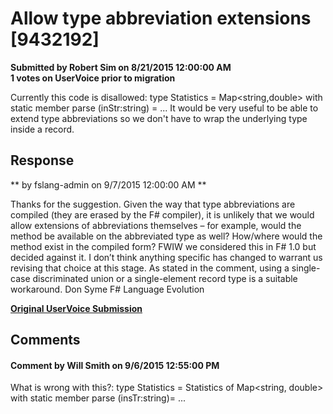 # Allow type abbreviation extensions [9432192] #

**Submitted by Robert Sim on 8/21/2015 12:00:00 AM**  
**1 votes on UserVoice prior to migration**  

Currently this code is disallowed:
type Statistics =
Map<string,double>
with
static member parse (inStr:string) =
...
It would be very useful to be able to extend type abbreviations so we don't have to wrap the underlying type inside a record.



## Response ##
** by fslang-admin on 9/7/2015 12:00:00 AM **

Thanks for the suggestion.
Given the way that type abbreviations are compiled (they are erased by the F# compiler), it is unlikely that we would allow extensions of abbreviations themselves – for example, would the method be available on the abbreviated type as well? How/where would the method exist in the compiled form?
FWIW we considered this in F# 1.0 but decided against it. I don’t think anything specific has changed to warrant us revising that choice at this stage.
As stated in the comment, using a single-case discriminated union or a single-element record type is a suitable workaround.
Don Syme
F# Language Evolution


**[Original UserVoice Submission](https://fslang.uservoice.com/forums/245727-f-language/suggestions/9432192)**


## Comments ##


#### Comment by Will Smith on 9/6/2015 12:55:00 PM ####
What is wrong with this?:
type Statistics = Statistics of Map<string, double> with
static member parse (insTr:string)=
...

